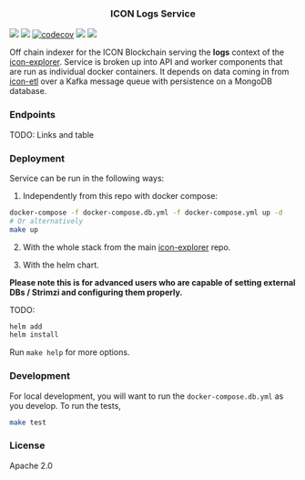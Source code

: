 <p align="center">
  <h3 align="center">ICON Logs Service</h3>
</p>

![](https://img.shields.io/github/v/release/geometry-labs/icon-logs) ![](https://github.com/geometry-labs/icon-logs/workflows/pr-test/badge.svg?branch=main) [![codecov](https://codecov.io/gh/geometry-labs/icon-logs/branch/main/graph/badge.svg)](https://codecov.io/gh/geometry-labs/icon-logs) ![](https://img.shields.io/docker/pulls/geometrylabs/icon-logs.svg) ![](https://img.shields.io/github/license/geometry-labs/icon-logs)

Off chain indexer for the ICON Blockchain serving the **logs** context of the [icon-explorer](https://github.com/geometry-labs/icon-explorer). Service is broken up into API and worker components that are run as individual docker containers. It depends on data coming in from [icon-etl](https://github.com/geometry-labs/icon-etl) over a Kafka message queue with persistence on a MongoDB database. 

### Endpoints 

TODO: Links and table 

### Deployment 

Service can be run in the following ways:

1. Independently from this repo with docker compose:
```bash
docker-compose -f docker-compose.db.yml -f docker-compose.yml up -d
# Or alternatively 
make up 
```   

2. With the whole stack from the main [icon-explorer](https://github.com/geometry-labs/icon-explorer) repo. 

3. With the helm chart.

**Please note this is for advanced users who are capable of setting external DBs / Strimzi and configuring them properly.**

TODO: 

```bash
helm add 
helm install 
```

Run `make help` for more options. 

### Development 

For local development, you will want to run the `docker-compose.db.yml` as you develop. To run the tests, 

```bash
make test 
```

### License 

Apache 2.0

